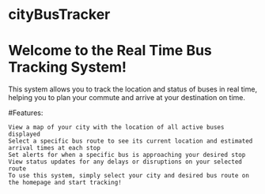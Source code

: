 # cityBusTracker

# Welcome to the Real Time Bus Tracking System!

This system allows you to track the location and status of buses in real time, helping you to plan your commute and arrive at your destination on time.

#Features:
```
View a map of your city with the location of all active buses displayed
Select a specific bus route to see its current location and estimated arrival times at each stop
Set alerts for when a specific bus is approaching your desired stop
View status updates for any delays or disruptions on your selected route
To use this system, simply select your city and desired bus route on the homepage and start tracking!
```





